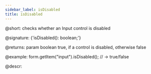 ```yaml
---
sidebar_label: isDisabled
title: isDisabled
---          
```


@short: checks whether an Input control is disabled

@signature: {'isDisabled(): boolean;'}

@returns:
param   boolean     true, if a control is disabled, otherwise false


@example:
form.getItem("input").isDisabled(); 
// -> true/false


@descr:


